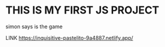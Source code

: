 # THIS IS MY FIRST JS PROJECT 
simon says is the game 

LINK https://inquisitive-pastelito-9a4887.netlify.app/
